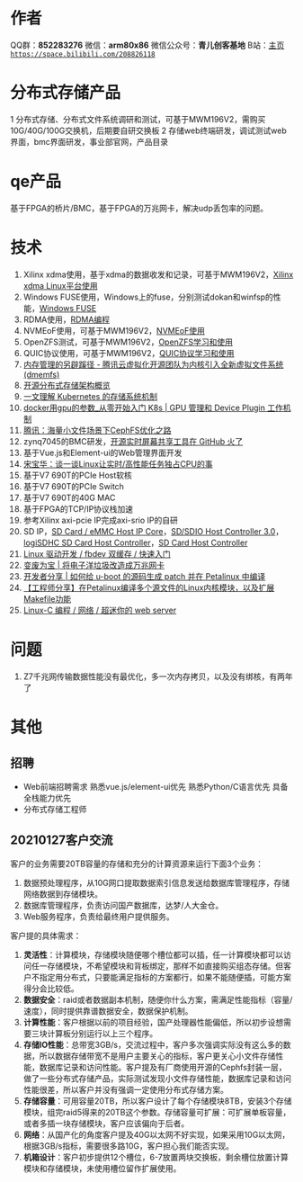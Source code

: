 ﻿# 作者
QQ群：**852283276**
微信：**arm80x86**
微信公众号：**青儿创客基地**
B站：[主页 `https://space.bilibili.com/208826118`](https://space.bilibili.com/208826118)


# 分布式存储产品
1 分布式存储、分布式文件系统调研和测试，可基于MWM196V2，需购买10G/40G/100G交换机，后期要自研交换板
2 存储web终端研发，调试测试web界面，bmc界面研发，事业部官网，产品目录

# qe产品
基于FPGA的桥片/BMC，基于FPGA的万兆网卡，解决udp丢包率的问题。

# 技术
1. Xilinx xdma使用，基于xdma的数据收发和记录，可基于MWM196V2，[Xilinx xdma Linux平台使用](https://blog.csdn.net/Zhu_Zhu_2009/article/details/89878462)
2. Windows FUSE使用，Windows上的fuse，分别测试dokan和winfsp的性能，[Windows FUSE](https://blog.csdn.net/Zhu_Zhu_2009/article/details/112502053)
3. RDMA使用，[RDMA编程](https://blog.csdn.net/Zhu_Zhu_2009/article/details/109756505)
4. NVMEoF使用，可基于MWM196V2，[NVMEoF使用](https://blog.csdn.net/Zhu_Zhu_2009/article/details/109756755)
5. OpenZFS测试，可基于MWM196V2，[OpenZFS学习和使用](https://blog.csdn.net/Zhu_Zhu_2009/article/details/111480109)
6. QUIC协议使用，可基于MWM196V2，[QUIC协议学习和使用](https://blog.csdn.net/Zhu_Zhu_2009/article/details/111569822)
7. [内存管理的另辟蹊径 - 腾讯云虚拟化开源团队为内核引入全新虚拟文件系统(dmemfs)](https://mp.weixin.qq.com/s/DmoUynuyI8Wdwa_6kixgjw)
8. [开源分布式存储架构概览](https://mp.weixin.qq.com/s/ZL8qLi6rZA67lCZ4EZoXyQ)
9. [一文理解 Kubernetes 的存储系统机制](https://mp.weixin.qq.com/s/lk4jNKtetyvjsa-TWg0bEQ)
10. [docker用gpu的参数_从零开始入门 K8s | GPU 管理和 Device Plugin 工作机制](https://blog.csdn.net/weixin_42355252/article/details/112268440) 
11. [腾讯：海量小文件场景下CephFS优化之路](https://mp.weixin.qq.com/s/rTNyzY9W3ZunroYo57tjoA)
12. zynq7045的BMC研发，[开源实时屏幕共享工具在 GitHub 火了](https://mp.weixin.qq.com/s/IlFyslXepuTtkOFPCJObyg)
13. 基于Vue.js和Element-ui的Web管理界面开发
14. [宋宝华：谈一谈Linux让实时/高性能任务独占CPU的事](https://mp.weixin.qq.com/s/_NwWD5CM1tda6lJXYFjnSQ)
15. 基于V7 690T的PCIe Host软核
16. 基于V7 690T的PCIe Switch
17. 基于V7 690T的40G MAC
18. 基于FPGA的TCP/IP协议栈加速
19. 参考Xilinx axi-pcie IP完成axi-srio IP的自研
20. SD IP，[SD Card / eMMC Host IP Core](https://www.xilinx.com/products/intellectual-property/1-ii2qo3.html)，[SD/SDIO Host Controller 3.0](https://www.xilinx.com/products/intellectual-property/1-8dyf-1754.html)，[logiSDHC SD Card Host Controller](https://www.xilinx.com/products/intellectual-property/1-1p025g.html#overview)，[SD Card Host Controller](https://www.logicbricks.com/Products/logiSDHC.aspx)
21. [Linux 驱动开发 / fbdev 双缓存 / 快速入门](https://mp.weixin.qq.com/s/U8MJ1l8gk5RSmEBs23PZ-w)
22. [变废为宝 | 将电子洋垃圾改造成万兆网卡](https://mp.weixin.qq.com/s/UxNA26gFPrqGM0USAAOnnQ)
23. [开发者分享 | 如何给 u-boot 的源码生成 patch 并在 Petalinux 中编译](https://mp.weixin.qq.com/s/T1Y7mQV8UmYcrj5SeP_-1Q)
24. [【工程师分享】在Petalinux编译多个源文件的Linux内核模块，以及扩展Makefile功能](https://mp.weixin.qq.com/s/KOshlq3bNjN7Eha926Hqtg)
25. [Linux-C 编程 / 网络 / 超迷你的 web server](https://mp.weixin.qq.com/s/QdaWv_wfvmUBG4-74LjQaQ)

# 问题
1. Z7千兆网传输数据性能没有最优化，多一次内存拷贝，以及没有绑核，有两年了

# 其他
## 招聘
- Web前端招聘需求
熟悉vue.js/element-ui优先
熟悉Python/C语言优先
具备全栈能力优先
- 分布式存储工程师

## 20210127客户交流
客户的业务需要20TB容量的存储和充分的计算资源来运行下面3个业务：
1. 数据预处理程序，从10G网口提取数据索引信息发送给数据库管理程序，存储网络数据到存储模块。
2. 数据库管理程序，负责访问国产数据库，达梦/人大金仓。
3. Web服务程序，负责给最终用户提供服务。

客户提的具体需求：
1. **灵活性**：计算模块，存储模块随便哪个槽位都可以插，任一计算模块都可以访问任一存储模块，不希望模块和背板绑定，那样不如直接购买组态存储。但客户不指定用分布式，只要能满足指标的方案都行，如果不能随便插，可能方案得分会比较低。
2. **数据安全**：raid或者数据副本机制，随便你什么方案，需满足性能指标（容量/速度），同时提供靠谱数据安全，数据保护机制。
3. **计算性能**：客户根据以前的项目经验，国产处理器性能偏低，所以初步设想需要三块计算板分别运行以上三个程序。
4. **存储IO性能**：总带宽3GB/s，交流过程中，客户多次强调实际没有这么多的数据，所以数据存储带宽不是用户主要关心的指标，客户更关心小文件存储性能，数据库记录和访问性能。客户提及有厂商使用开源的Cephfs封装一层，做了一些分布式存储产品，实际测试发现小文件存储性能，数据库记录和访问性能很差，所以客户并没有强调一定使用分布式存储方案。
5. **存储容量**：可用容量20TB，所以客户设计了每个存储模块8TB，安装3个存储模块，组完raid5得来的20TB这个参数。存储容量可扩展：可扩展单板容量，或者多插一块存储模块，客户应该偏向于后者。
6. **网络**：从国产化的角度客户提及40G以太网不好实现，如果采用10G以太网，根据3GB/s指标，需要很多路10G，客户担心我们能否实现。
7. **机箱设计**：客户初步提供12个槽位，6-7放置两块交换板，剩余槽位放置计算模块和存储模块，未使用槽位留作扩展使用。 


